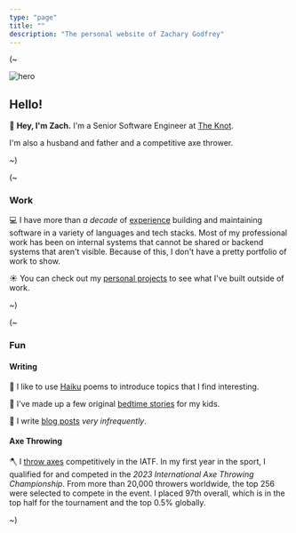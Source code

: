 ```yaml
---
type: "page"
title: ""
description: "The personal website of Zachary Godfrey"
---
```


(~

![hero](data:image/png;base64,{{>hero}})

## Hello!

:wave: **Hey, I'm Zach.** I'm a Senior Software Engineer at [The Knot](https://theknot.com).

I'm also a husband and father and a competitive axe thrower.

~)

(~

### Work

:computer: I have more than *a decade* of [experience](/work) building and maintaining software in a variety of languages and tech stacks. Most of my professional work has been on internal systems that cannot be shared or backend systems that aren't visible. Because of this, I don't have a pretty portfolio of work to show.

:sunny: You can check out my [personal projects](/projects) to see what I've built outside of work.

~)

(~

### Fun

#### Writing

:thought_balloon: I like to use [Haiku](/haiku) poems to introduce topics that I find interesting.

:teddy_bear: I've made up a few original [bedtime stories](/bedtime-stories) for my kids.

:speech_balloon: I write [blog posts](/blog) *very infrequently*.

#### Axe Throwing

:axe: I [throw axes](https://axescores.com/player/1207260) competitively in the IATF. In my first year in the sport, I qualified for and competed in the *2023 International Axe Throwing Championship*. From more than 20,000 throwers worldwide, the top 256 were selected to compete in the event. I placed 97th overall, which is in the top half for the tournament and the top 0.5% globally.

~)
